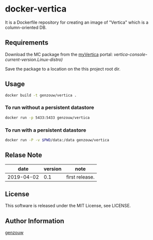 # docker-vertica

It is a Dockerfile repository for creating an image of "Vertica" which is a column-oriented DB.

## Requirements

Download the MC package from the [myVertica](http://vertica.com/) portal: *vertica-console-current-version.Linux-distro)*

Save the package to a location on the this project root dir.

## Usage

```bash
docker build -t genzouw/vertica .
```

### To run without a persistent datastore

```bash
docker run -p 5433:5433 genzouw/vertica
```

### To run with a persistent datastore

```bash
docker run -P -v $PWD/data:/data genzouw/vertica
```


## Relase Note

| date       | version | note           |
| ---        | ---     | ---            |
| 2019-04-02 | 0.1     | first release. |


## License

This software is released under the MIT License, see LICENSE.


## Author Information

[genzouw](https://genzouw.com)
